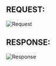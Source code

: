 ## REQUEST:
![Request](https://user-images.githubusercontent.com/81089561/213940978-0923538b-752e-4e24-8819-3cf0df71e3f0.jpg)

## RESPONSE: 
![Response](https://user-images.githubusercontent.com/81089561/213940674-eab68789-5897-4d0d-a452-21f83ead8905.jpg)
